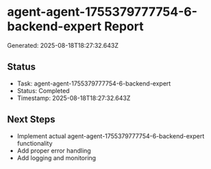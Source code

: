 # agent-agent-1755379777754-6-backend-expert Report

Generated: 2025-08-18T18:27:32.643Z

## Status
- Task: agent-agent-1755379777754-6-backend-expert
- Status: Completed
- Timestamp: 2025-08-18T18:27:32.643Z

## Next Steps
- Implement actual agent-agent-1755379777754-6-backend-expert functionality
- Add proper error handling
- Add logging and monitoring
